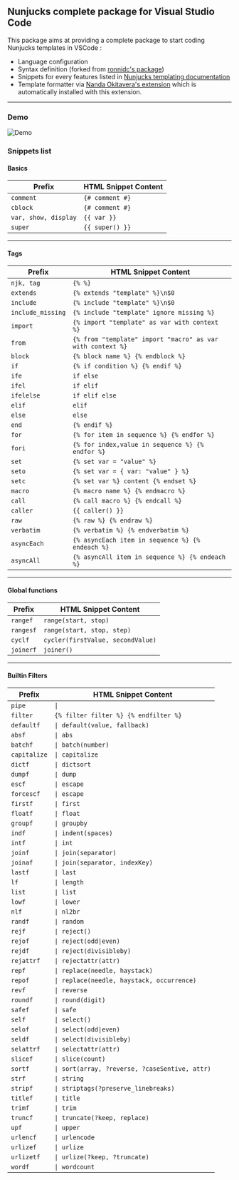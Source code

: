 ## Nunjucks complete package for Visual Studio Code

This package aims at providing a complete package to start coding Nunjucks templates in VSCode :  
- Language configuration
- Syntax definition (forked from [ronnidc's package](https://marketplace.visualstudio.com/items?itemName=ronnidc.nunjucks))
- Snippets for every features listed in [Nunjucks templating documentation](https://mozilla.github.io/nunjucks/templating.html)
- Template formatter via [Nanda Okitavera's extension](https://marketplace.visualstudio.com/items?itemName=okitavera.vscode-nunjucks-formatter) which is automatically installed with this extension.   

-------

### Demo
![Demo](./docs/demo.gif)

### Snippets list

#### Basics  
| Prefix               | HTML Snippet Content                                       |
| -------------------- | ---------------------------------------------------------- |
| `comment`            | `{# comment #}`                                            |
| `cblock`             | `{# comment #}`                                            |
| `var, show, display` | `{{ var }}`                                                |
| `super`              | `{{ super() }}`                                            |

-------

#### Tags  
| Prefix               | HTML Snippet Content                                       |
| -------------------- | ---------------------------------------------------------- |
| `njk, tag`           | `{% %}`                                                    |
| `extends`            | `{% extends "template" %}\n$0`                             |
| `include`            | `{% include "template" %}\n$0`                             |
| `include_missing`    | `{% include "template" ignore missing %}`                  |
| `import`             | `{% import "template" as var with context %}`              |
| `from`               | `{% from "template" import "macro" as var with context %}` |
| `block`              | `{% block name %} {% endblock %}`                          |
| `if`                 | `{% if condition %} {% endif %}`                           |
| `ife`                | `if else`                                                  |
| `ifel`               | `if elif`                                                  |
| `ifelelse`           | `if elif else`                                             |
| `elif`               | `elif`                                                     |
| `else`               | `else`                                                     |
| `end`                | `{% endif %}`                                              |
| `for`                | `{% for item in sequence %} {% endfor %}`                  |
| `fori`               | `{% for index,value in sequence %} {% endfor %}`           |
| `set`                | `{% set var = "value" %}`                                  |
| `seto`               | `{% set var = { var: "value" } %}`                         |
| `setc`               | `{% set var %} content {% endset %}`                       |
| `macro`              | `{% macro name %} {% endmacro %}`                          |
| `call`               | `{% call macro %} {% endcall %}`                           |
| `caller`             | `{{ caller() }}`                                           |
| `raw`                | `{% raw %} {% endraw %}`                                   |
| `verbatim`           | `{% verbatim %} {% endverbatim %}`                         |
| `asyncEach`          | `{% asyncEach item in sequence %} {% endeach %}`           |
| `asyncAll`           | `{% asyncAll item in sequence %} {% endeach %}`            |

-------

#### Global functions  
| Prefix               | HTML Snippet Content                                       |
| -------------------- | ---------------------------------------------------------- |
| `rangef`             | `range(start, stop)`                                       |
| `rangesf`            | `range(start, stop, step)`                                 |
| `cyclf`              | `cycler(firstValue, secondValue)`                          |
| `joinerf`            | `joiner()`                                                 |

-------

#### Builtin Filters  
| Prefix               | HTML Snippet Content                                       |
| -------------------- | ---------------------------------------------------------- |
| `pipe`               | `\| `                                                      |
| `filter`             | `{% filter filter %} {% endfilter %}`                      |
| `defaultf`           | `\| default(value, fallback)`                              |
| `absf`               | `\| abs`                                                   |
| `batchf`             | `\| batch(number)`                                         |
| `capitalize`         | `\| capitalize`                                            |
| `dictf`              | `\| dictsort`                                              |
| `dumpf`              | `\| dump`                                                  |
| `escf`               | `\| escape`                                                |
| `forcescf`           | `\| escape`                                                |
| `firstf`             | `\| first`                                                 |
| `floatf`             | `\| float`                                                 |
| `groupf`             | `\| groupby`                                               |
| `indf`               | `\| indent(spaces)`                                        |
| `intf`               | `\| int`                                                   |
| `joinf`              | `\| join(separator)`                                       |
| `joinaf`             | `\| join(separator, indexKey)`                             |
| `lastf`              | `\| last`                                                  |
| `lf`                 | `\| length`                                                |
| `list`               | `\| list`                                                  |
| `lowf`               | `\| lower`                                                 |
| `nlf`                | `\| nl2br`                                                 |
| `randf`              | `\| random`                                                |
| `rejf`               | `\| reject()`                                              |
| `rejof`              | `\| reject(odd\|even)`                                     |
| `rejdf`              | `\| reject(divisibleby)`                                   |
| `rejattrf`           | `\| rejectattr(attr)`                                      |
| `repf`               | `\| replace(needle, haystack)`                             |
| `repof`              | `\| replace(needle, haystack, occurrence)`                 |
| `revf`               | `\| reverse`                                               |
| `roundf`             | `\| round(digit)`                                          |
| `safef`              | `\| safe`                                                  |
| `self`               | `\| select()`                                              |
| `selof`              | `\| select(odd\|even)`                                     |
| `seldf`              | `\| select(divisibleby)`                                   |
| `selattrf`           | `\| selectattr(attr)`                                      |
| `slicef`             | `\| slice(count)`                                          |
| `sortf`              | `\| sort(array, ?reverse, ?caseSentive, attr)`             |
| `strf`               | `\| string`                                                |
| `stripf`             | `\| striptags(?preserve_linebreaks)`                       |
| `titlef`             | `\| title`                                                 |
| `trimf`              | `\| trim`                                                  |
| `truncf`             | `\| truncate(?keep, replace)`                              |
| `upf`                | `\| upper`                                                 |
| `urlencf`            | `\| urlencode`                                             |
| `urlizef`            | `\| urlize`                                                |
| `urlizetf`           | `\| urlize(?keep, ?truncate)`                              |
| `wordf`              | `\| wordcount`                                             |
